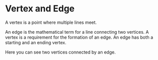 # Vertex and Edge

A vertex is a point where multiple lines meet.

An edge is the mathematical term for a line connecting
two vertices. A vertex is a requirement for the formation
of an edge. An edge has both a starting and an ending
vertex.

Here you can see two vertices connected by an edge.
